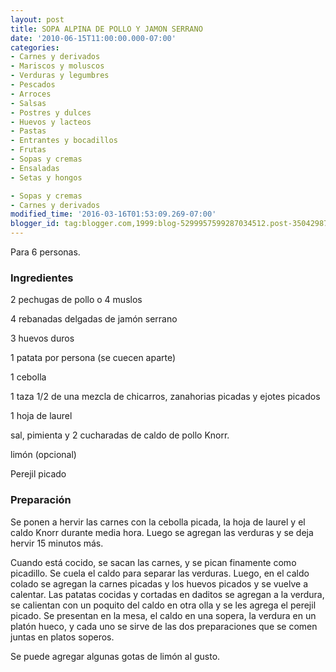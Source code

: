```yaml
---
layout: post
title: SOPA ALPINA DE POLLO Y JAMON SERRANO
date: '2010-06-15T11:00:00.000-07:00'
categories:
- Carnes y derivados
- Mariscos y moluscos
- Verduras y legumbres
- Pescados
- Arroces
- Salsas
- Postres y dulces
- Huevos y lacteos
- Pastas
- Entrantes y bocadillos
- Frutas
- Sopas y cremas
- Ensaladas
- Setas y hongos

- Sopas y cremas
- Carnes y derivados
modified_time: '2016-03-16T01:53:09.269-07:00'
blogger_id: tag:blogger.com,1999:blog-5299957599287034512.post-3504298728681352861
---
```


Para 6 personas.

<h3>Ingredientes</h3>

2 pechugas de pollo o 4 muslos

4 rebanadas delgadas de jamón serrano

3 huevos duros

1 patata por persona (se cuecen aparte)

1 cebolla

1 taza 1/2 de una mezcla de chicarros, zanahorias picadas y ejotes picados

1 hoja de laurel

sal, pimienta y 2 cucharadas de caldo de pollo Knorr.

limón (opcional)

Perejil picado

<h3>Preparación</h3>

Se ponen a hervir las carnes con la cebolla picada, la hoja de laurel y el caldo Knorr durante media hora. Luego se agregan las verduras y se deja hervir 15 minutos más.

Cuando está cocido, se sacan las carnes, y se pican finamente como picadillo. Se cuela el caldo para separar las verduras. Luego, en el caldo colado se agregan la carnes picadas y los huevos picados y se vuelve a calentar. Las patatas cocidas y cortadas en daditos se agregan a la verdura, se calientan con un poquito del caldo en otra olla y se les agrega el perejil picado. Se presentan en la mesa, el caldo en una sopera, la verdura en un platón hueco, y cada uno se sirve de las dos preparaciones que se comen juntas en platos soperos.

Se puede agregar algunas gotas de limón al gusto.

